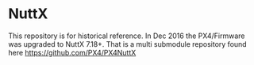 # NuttX
This repository is for historical reference. 
In Dec 2016 the PX4/Firmware was upgraded to NuttX 7.18+. 
That is a multi submodule repository found here https://github.com/PX4/PX4NuttX
